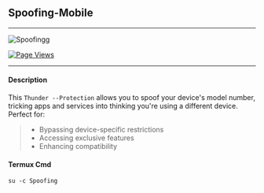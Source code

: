 ## Spoofing-Mobile

---

![Spoofingg](https://github.com/user-attachments/assets/c8d22cc1-f663-440e-bdca-082c070aa02f)

[![Page Views](https://hits.seeyoufarm.com/api/count/incr/badge.svg?url=https%3A%2F%2Fgithub.com%2FKyliekyler%2FMAGNETAR&count_bg=%2379C83D&title_bg=%23555555&icon=github.svg&icon_color=%23E7E7E7&title=Page+Views&edge_flat=false)](https://hits.seeyoufarm.com)



---

#### Description
This `Thunder --Protection` allows you to spoof your device's model number, tricking apps and services into thinking you're using a different device. Perfect for: 

> - Bypassing device-specific restrictions
> - Accessing exclusive features
> - Enhancing compatibility


#### Termux Cmd
```
su -c Spoofing
```
